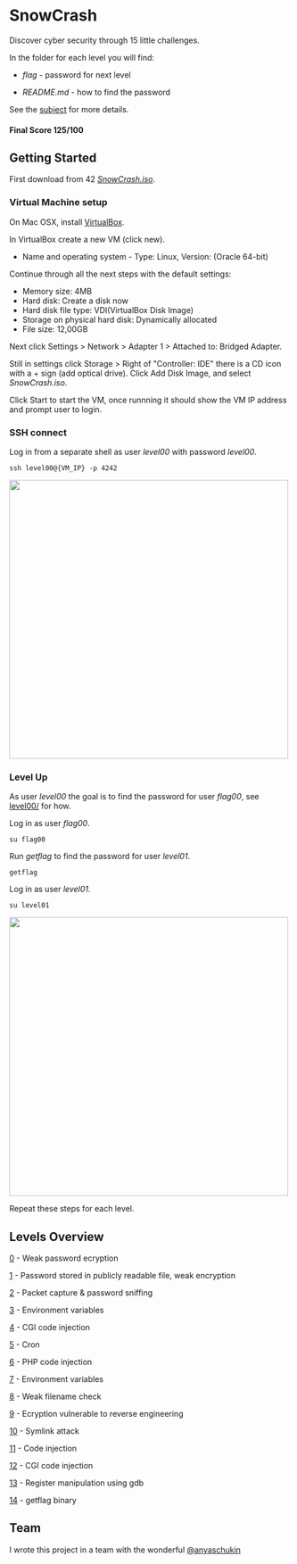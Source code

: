 # SnowCrash

Discover cyber security through 15 little challenges.

In the folder for each level you will find:

* *flag* - password for next level

* *README.md* - how to find the password

See the [subject](https://github.com/dfinnis/SnowCrash/blob/master/subject.pdf) for more details.

#### Final Score 125/100


## Getting Started

First download from 42 [*SnowCrash.iso*](https://projects.intra.42.fr/uploads/document/document/2831/SnowCrash.iso).

### Virtual Machine setup

On Mac OSX, install [VirtualBox](https://www.virtualbox.org/).

In VirtualBox create a new VM (click new).

* Name and operating system - Type: Linux, Version: (Oracle 64-bit)

Continue through all the next steps with the default settings:

* Memory size: 4MB
* Hard disk: Create a disk now
* Hard disk file type: VDI(VirtualBox Disk Image)
* Storage on physical hard disk: Dynamically allocated
* File size: 12,00GB

Next click Settings > Network > Adapter 1 > Attached to: Bridged Adapter.

Still in settings click Storage > Right of "Controller: IDE" there is a CD icon with a + sign (add optical drive).
Click Add Disk Image, and select *SnowCrash.iso*.

Click Start to start the VM, once runnning it should show the VM IP address and prompt user to login.

### SSH connect

Log in from a separate shell as user *level00* with password *level00*.

```ssh level00@{VM_IP} -p 4242```

<img src="https://github.com/dfinnis/SnowCrash/blob/master/img/ssh.png" width="500">

### Level Up

As user *level00* the goal is to find the password for user *flag00*, see [level00/](https://github.com/dfinnis/SnowCrash/tree/master/level00) for how.

Log in as user *flag00*.

```su flag00```

Run *getflag* to find the password for user *level01*.

```getflag```

Log in as user *level01*.

```su level01```

<img src="https://github.com/dfinnis/SnowCrash/blob/master/img/su.png" width="500">

Repeat these steps for each level.


## Levels Overview

[0](https://github.com/dfinnis/SnowCrash/tree/master/level00) - Weak password ecryption

[1](https://github.com/dfinnis/SnowCrash/tree/master/level01) - Password stored in publicly readable file, weak encryption

[2](https://github.com/dfinnis/SnowCrash/tree/master/level02) - Packet capture & password sniffing

[3](https://github.com/dfinnis/SnowCrash/tree/master/level03) - Environment variables

[4](https://github.com/dfinnis/SnowCrash/tree/master/level04) - CGI code injection

[5](https://github.com/dfinnis/SnowCrash/tree/master/level05) - Cron

[6](https://github.com/dfinnis/SnowCrash/tree/master/level06) - PHP code injection

[7](https://github.com/dfinnis/SnowCrash/tree/master/level07) - Environment variables

[8](https://github.com/dfinnis/SnowCrash/tree/master/level08) - Weak filename check

[9](https://github.com/dfinnis/SnowCrash/tree/master/level09) - Ecryption vulnerable to reverse engineering

[10](https://github.com/dfinnis/SnowCrash/tree/master/level10) - Symlink attack

[11](https://github.com/dfinnis/SnowCrash/tree/master/level11) - Code injection

[12](https://github.com/dfinnis/SnowCrash/tree/master/level12) - CGI code injection

[13](https://github.com/dfinnis/SnowCrash/tree/master/level13) - Register manipulation using gdb

[14](https://github.com/dfinnis/SnowCrash/tree/master/level14) - getflag binary


## Team

I wrote this project in a team with the wonderful [@anyaschukin](https://github.com/anyaschukin)

